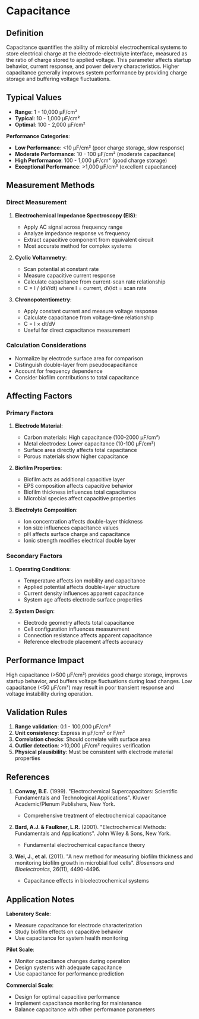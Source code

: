 <!--
Parameter ID: capacitance
Category: electrical
Generated: 2025-01-16T12:37:00.000Z
-->

# Capacitance

## Definition

Capacitance quantifies the ability of microbial electrochemical systems to store
electrical charge at the electrode-electrolyte interface, measured as the ratio
of charge stored to applied voltage. This parameter affects startup behavior,
current response, and power delivery characteristics. Higher capacitance
generally improves system performance by providing charge storage and buffering
voltage fluctuations.

## Typical Values

- **Range**: 1 - 10,000 μF/cm²
- **Typical**: 10 - 1,000 μF/cm²
- **Optimal**: 100 - 2,000 μF/cm²

**Performance Categories**:

- **Low Performance**: <10 μF/cm² (poor charge storage, slow response)
- **Moderate Performance**: 10 - 100 μF/cm² (moderate capacitance)
- **High Performance**: 100 - 1,000 μF/cm² (good charge storage)
- **Exceptional Performance**: >1,000 μF/cm² (excellent capacitance)

## Measurement Methods

### Direct Measurement

1. **Electrochemical Impedance Spectroscopy (EIS)**:

   - Apply AC signal across frequency range
   - Analyze impedance response vs frequency
   - Extract capacitive component from equivalent circuit
   - Most accurate method for complex systems

2. **Cyclic Voltammetry**:

   - Scan potential at constant rate
   - Measure capacitive current response
   - Calculate capacitance from current-scan rate relationship
   - C = I / (dV/dt) where I = current, dV/dt = scan rate

3. **Chronopotentiometry**:
   - Apply constant current and measure voltage response
   - Calculate capacitance from voltage-time relationship
   - C = I × dt/dV
   - Useful for direct capacitance measurement

### Calculation Considerations

- Normalize by electrode surface area for comparison
- Distinguish double-layer from pseudocapacitance
- Account for frequency dependence
- Consider biofilm contributions to total capacitance

## Affecting Factors

### Primary Factors

1. **Electrode Material**:

   - Carbon materials: High capacitance (100-2000 μF/cm²)
   - Metal electrodes: Lower capacitance (10-100 μF/cm²)
   - Surface area directly affects total capacitance
   - Porous materials show higher capacitance

2. **Biofilm Properties**:

   - Biofilm acts as additional capacitive layer
   - EPS composition affects capacitive behavior
   - Biofilm thickness influences total capacitance
   - Microbial species affect capacitive properties

3. **Electrolyte Composition**:
   - Ion concentration affects double-layer thickness
   - Ion size influences capacitance values
   - pH affects surface charge and capacitance
   - Ionic strength modifies electrical double layer

### Secondary Factors

1. **Operating Conditions**:

   - Temperature affects ion mobility and capacitance
   - Applied potential affects double-layer structure
   - Current density influences apparent capacitance
   - System age affects electrode surface properties

2. **System Design**:
   - Electrode geometry affects total capacitance
   - Cell configuration influences measurement
   - Connection resistance affects apparent capacitance
   - Reference electrode placement affects accuracy

## Performance Impact

High capacitance (>500 μF/cm²) provides good charge storage, improves startup
behavior, and buffers voltage fluctuations during load changes. Low capacitance
(<50 μF/cm²) may result in poor transient response and voltage instability
during operation.

## Validation Rules

1. **Range validation**: 0.1 - 100,000 μF/cm²
2. **Unit consistency**: Express in μF/cm² or F/m²
3. **Correlation checks**: Should correlate with surface area
4. **Outlier detection**: >10,000 μF/cm² requires verification
5. **Physical plausibility**: Must be consistent with electrode material
   properties

## References

1. **Conway, B.E.** (1999). "Electrochemical Supercapacitors: Scientific
   Fundamentals and Technological Applications". Kluwer Academic/Plenum
   Publishers, New York.

   - Comprehensive treatment of electrochemical capacitance

2. **Bard, A.J. & Faulkner, L.R.** (2001). "Electrochemical Methods:
   Fundamentals and Applications". John Wiley & Sons, New York.

   - Fundamental electrochemical capacitance theory

3. **Wei, J., et al.** (2011). "A new method for measuring biofilm thickness and
   monitoring biofilm growth in microbial fuel cells". _Biosensors and
   Bioelectronics_, 26(11), 4490-4496.
   - Capacitance effects in bioelectrochemical systems

## Application Notes

**Laboratory Scale**:

- Measure capacitance for electrode characterization
- Study biofilm effects on capacitive behavior
- Use capacitance for system health monitoring

**Pilot Scale**:

- Monitor capacitance changes during operation
- Design systems with adequate capacitance
- Use capacitance for performance prediction

**Commercial Scale**:

- Design for optimal capacitive performance
- Implement capacitance monitoring for maintenance
- Balance capacitance with other performance parameters
